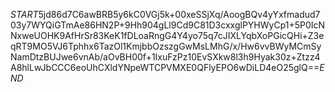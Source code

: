 $START$5jd86d7C6awBRB5y6kC0VGj5k+00xeSSjXq/AoogBQv4yYxfmadud703y7WYQiGTmAe86HN2P+9Hh904gLl9Cd9C81D3cxxglPYHWyCp1+5P0IcNNxweUOHK9AfHrSr83KeK1fDLoaRngG4Y4yo75q7cJIXLYqbXoPGicQHi+Z3eqRT9MO5VJ6Tphhx6TazOl1KmjbbOzszgGwMsLMhG/x/Hw6vvBWyMCmSyNamDtzBUJwe6vnAb/aOvBH00f+1IxuFzPz10EvSXkw8l3h9Hyak30z+Ztzz4A8hlLwJbCCC6eoUhCXldYNpeWTCPVMXE0QFlyEPO6wDiLD4eO25glQ==$END$